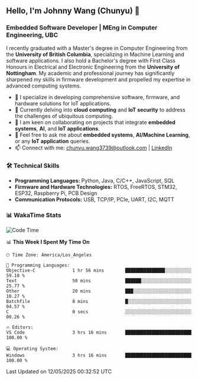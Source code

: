 ## Hello, I'm Johnny Wang (Chunyu) 👋

### Embedded Software Developer | MEng in Computer Engineering, UBC

I recently graduated with a Master's degree in Computer Engineering from the **University of British Columbia**, specializing in Machine Learning and software applications. I also hold a Bachelor's degree with First Class Honours in Electrical and Electronic Engineering from the **University of Nottingham**. My academic and professional journey has significantly sharpened my skills in firmware development and propelled my expertise in advanced computing systems.

- 🔭 I specialize in developing comprehensive software, firmware, and hardware solutions for IoT applications.
- 🌱 Currently delving into **cloud computing** and **IoT security** to address the challenges of ubiquitous computing.
- 🤝 I am keen on collaborating on projects that integrate **embedded systems**, **AI**, and **IoT applications**.
- 💬 Feel free to ask me about **embedded systems**, **AI/Machine Learning**, or any **IoT application** queries.
- 📫 Connect with me: [chunyu.wang3739@outlook.com](mailto:chunyu.wang3739@outlook.com) | [LinkedIn](https://www.linkedin.com/in/shycw1/)


### 🛠️ Technical Skills
- **Programming Languages:** Python, Java, C/C++, JavaScript, SQL
- **Firmware and Hardware Technologies:** RTOS, FreeRTOS, STM32, ESP32, Raspberry Pi, PCB Design
- **Communication Protocols:** USB, TCP/IP, PCIe, UART, I2C, MQTT

### 📊 WakaTime Stats
<!--START_SECTION:waka-->
![Code Time](http://img.shields.io/badge/Code%20Time-97%20hrs%2052%20mins-blue)

📊 **This Week I Spent My Time On** 

```text
🕑︎ Time Zone: America/Los_Angeles

💬 Programming Languages: 
Objective-C              1 hr 56 mins        ███████████████░░░░░░░░░░   59.10 % 
Text                     50 mins             ██████░░░░░░░░░░░░░░░░░░░   25.77 % 
Other                    20 mins             ███░░░░░░░░░░░░░░░░░░░░░░   10.27 % 
Batchfile                8 mins              █░░░░░░░░░░░░░░░░░░░░░░░░   04.57 % 
C                        0 secs              ░░░░░░░░░░░░░░░░░░░░░░░░░   00.26 % 

🔥 Editors: 
VS Code                  3 hrs 16 mins       █████████████████████████   100.00 % 

💻 Operating System: 
Windows                  3 hrs 16 mins       █████████████████████████   100.00 % 
```


 Last Updated on 12/05/2025 00:32:52 UTC
<!--END_SECTION:waka-->

